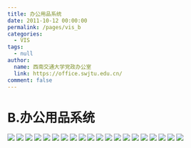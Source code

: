 ```yaml
---
title: 办公用品系统
date: 2011-10-12 00:00:00
permalink: /pages/vis_b
categories: 
  - VIS
tags: 
  - null
author: 
  name: 西南交通大学党政办公室
  link: https://office.swjtu.edu.cn/
comment: false
---
```



# B.办公用品系统

![](/img/vis/26.jpg)
![](/img/vis/27.jpg)
![](/img/vis/28.jpg)
![](/img/vis/29.jpg)
![](/img/vis/30.jpg)
![](/img/vis/31.jpg)
![](/img/vis/32.jpg)
![](/img/vis/33.jpg)
![](/img/vis/34.jpg)
![](/img/vis/35.jpg)
![](/img/vis/36.jpg)
![](/img/vis/37.jpg)
![](/img/vis/38.jpg)
![](/img/vis/39.jpg)
![](/img/vis/40.jpg)
![](/img/vis/41.jpg)
![](/img/vis/42.jpg)
![](/img/vis/43.jpg)
![](/img/vis/44.jpg)
![](/img/vis/45.jpg)
